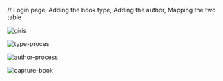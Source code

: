 // Login page, Adding the book type, Adding the author, Mapping the two table

![giris](https://user-images.githubusercontent.com/82242098/174127975-551a4ea8-b371-4359-af9a-9be255addb10.png)

![type-proces](https://user-images.githubusercontent.com/82242098/174128085-5dd8f698-ddf3-49ac-a5ac-4a219eb26352.png)

![author-process](https://user-images.githubusercontent.com/82242098/174128228-f48ecc6f-b38d-4556-84a8-776c1f061e20.png)

![capture-book](https://user-images.githubusercontent.com/82242098/174128435-7ead4b3c-38f5-423a-907e-e709895884f8.PNG)

